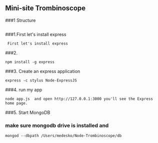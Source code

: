 ## Mini-site Trombinoscope
###1 Structure

```

```
###1.First let's install express
```
 First let's install express 
```

###2. 
```
npm install -g express
```
###3. Create an express application
```
express -c stylus Node-ExpressJS 
```

###4. run my app
```
node app.js  and open http://127.0.0.1:3000 you'll see the Express home page.
```
###5. Start MongoDB
### make sure mongodb drive is installed  and 
```
mongod --dbpath /Users/medesko/Node-Trombinoscope/db 
```
